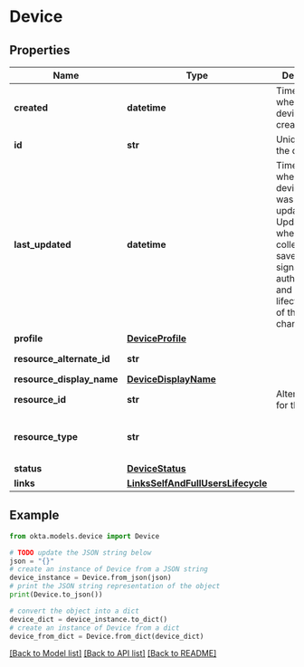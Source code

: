 # Device


## Properties

Name | Type | Description | Notes
------------ | ------------- | ------------- | -------------
**created** | **datetime** | Timestamp when the device was created | [optional] [readonly] 
**id** | **str** | Unique key for the device | [optional] [readonly] 
**last_updated** | **datetime** | Timestamp when the device record was last updated. Updates occur when Okta collects and saves device signals during authentication, and when the lifecycle state of the device changes. | [optional] [readonly] 
**profile** | [**DeviceProfile**](DeviceProfile.md) |  | [optional] 
**resource_alternate_id** | **str** |  | [optional] [readonly] 
**resource_display_name** | [**DeviceDisplayName**](DeviceDisplayName.md) |  | [optional] 
**resource_id** | **str** | Alternate key for the &#x60;id&#x60; | [optional] [readonly] 
**resource_type** | **str** |  | [optional] [readonly] [default to 'UDDevice']
**status** | [**DeviceStatus**](DeviceStatus.md) |  | [optional] 
**links** | [**LinksSelfAndFullUsersLifecycle**](LinksSelfAndFullUsersLifecycle.md) |  | [optional] 

## Example

```python
from okta.models.device import Device

# TODO update the JSON string below
json = "{}"
# create an instance of Device from a JSON string
device_instance = Device.from_json(json)
# print the JSON string representation of the object
print(Device.to_json())

# convert the object into a dict
device_dict = device_instance.to_dict()
# create an instance of Device from a dict
device_from_dict = Device.from_dict(device_dict)
```
[[Back to Model list]](../README.md#documentation-for-models) [[Back to API list]](../README.md#documentation-for-api-endpoints) [[Back to README]](../README.md)


